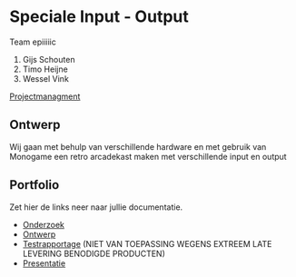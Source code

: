 # Speciale Input - Output
Team epiiiiic
1. Gijs Schouten
2. Timo Heijne
3. Wessel Vink


[Projectmanagment](https://trello.com/b/dYOaqtbE/input-output) <Trello scrumboard bijvoorbeeld>

## Ontwerp
Wij gaan met behulp van verschillende hardware en met gebruik van Monogame een retro arcadekast maken met verschillende input en output

## Portfolio
Zet hier de links neer naar jullie documentatie.

* [Onderzoek](https://docs.google.com/document/d/1uUIfWfwjZzvMMaOE2nBCRrkc2q8mjlm4IZ4w9cGfCTY/edit?usp=sharing)
* [Ontwerp](https://docs.google.com/document/d/1F-M3h_ZGaNjaDAxOWY3y4-xnZ2dyy8bmmP3LvwWRU-Y/edit?usp=sharing)
* [Testrapportage]() (NIET VAN TOEPASSING WEGENS EXTREEM LATE LEVERING BENODIGDE PRODUCTEN)
* [Presentatie](https://docs.google.com/presentation/d/1km_b3IZcPMUC6eVw9xHtjx0PGzvcY-nft9-n5LhTD-Q/edit?usp=sharing)
